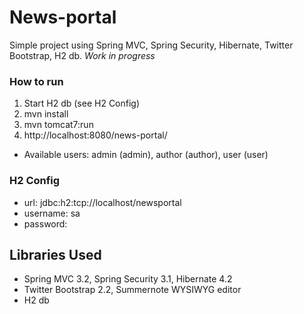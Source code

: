 News-portal
===========

Simple project using Spring MVC, Spring Security, Hibernate, Twitter Bootstrap, H2 db.
*Work in progress*

### How to run
1. Start H2 db (see H2 Config)
2. mvn install
3. mvn tomcat7:run
4. http://localhost:8080/news-portal/
- Available users: admin (admin), author (author), user (user)

### H2 Config
- url: jdbc:h2:tcp://localhost/newsportal
- username: sa
- password:

## Libraries Used
- Spring MVC 3.2, Spring Security 3.1, Hibernate 4.2
- Twitter Bootstrap 2.2, Summernote WYSIWYG editor
- H2 db